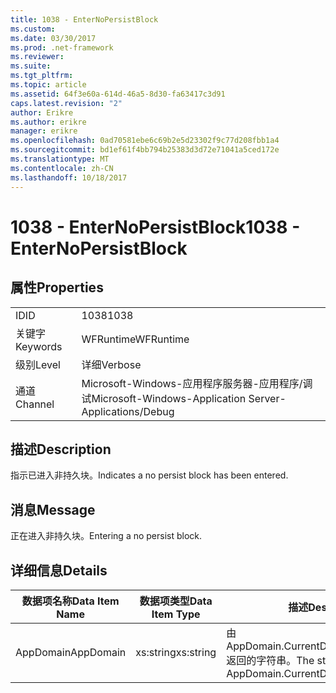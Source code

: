 ```yaml
---
title: 1038 - EnterNoPersistBlock
ms.custom: 
ms.date: 03/30/2017
ms.prod: .net-framework
ms.reviewer: 
ms.suite: 
ms.tgt_pltfrm: 
ms.topic: article
ms.assetid: 64f3e60a-614d-46a5-8d30-fa63417c3d91
caps.latest.revision: "2"
author: Erikre
ms.author: erikre
manager: erikre
ms.openlocfilehash: 0ad70581ebe6c69b2e5d23302f9c77d208fbb1a4
ms.sourcegitcommit: bd1ef61f4bb794b25383d3d72e71041a5ced172e
ms.translationtype: MT
ms.contentlocale: zh-CN
ms.lasthandoff: 10/18/2017
---
```

# <a name="1038---enternopersistblock"></a><span data-ttu-id="4e833-102">1038 - EnterNoPersistBlock</span><span class="sxs-lookup"><span data-stu-id="4e833-102">1038 - EnterNoPersistBlock</span></span>
## <a name="properties"></a><span data-ttu-id="4e833-103">属性</span><span class="sxs-lookup"><span data-stu-id="4e833-103">Properties</span></span>  
  
|||  
|-|-|  
|<span data-ttu-id="4e833-104">ID</span><span class="sxs-lookup"><span data-stu-id="4e833-104">ID</span></span>|<span data-ttu-id="4e833-105">1038</span><span class="sxs-lookup"><span data-stu-id="4e833-105">1038</span></span>|  
|<span data-ttu-id="4e833-106">关键字</span><span class="sxs-lookup"><span data-stu-id="4e833-106">Keywords</span></span>|<span data-ttu-id="4e833-107">WFRuntime</span><span class="sxs-lookup"><span data-stu-id="4e833-107">WFRuntime</span></span>|  
|<span data-ttu-id="4e833-108">级别</span><span class="sxs-lookup"><span data-stu-id="4e833-108">Level</span></span>|<span data-ttu-id="4e833-109">详细</span><span class="sxs-lookup"><span data-stu-id="4e833-109">Verbose</span></span>|  
|<span data-ttu-id="4e833-110">通道</span><span class="sxs-lookup"><span data-stu-id="4e833-110">Channel</span></span>|<span data-ttu-id="4e833-111">Microsoft-Windows-应用程序服务器-应用程序/调试</span><span class="sxs-lookup"><span data-stu-id="4e833-111">Microsoft-Windows-Application Server-Applications/Debug</span></span>|  
  
## <a name="description"></a><span data-ttu-id="4e833-112">描述</span><span class="sxs-lookup"><span data-stu-id="4e833-112">Description</span></span>  
 <span data-ttu-id="4e833-113">指示已进入非持久块。</span><span class="sxs-lookup"><span data-stu-id="4e833-113">Indicates a no persist block has been entered.</span></span>  
  
## <a name="message"></a><span data-ttu-id="4e833-114">消息</span><span class="sxs-lookup"><span data-stu-id="4e833-114">Message</span></span>  
 <span data-ttu-id="4e833-115">正在进入非持久块。</span><span class="sxs-lookup"><span data-stu-id="4e833-115">Entering a no persist block.</span></span>  
  
## <a name="details"></a><span data-ttu-id="4e833-116">详细信息</span><span class="sxs-lookup"><span data-stu-id="4e833-116">Details</span></span>  
  
|<span data-ttu-id="4e833-117">数据项名称</span><span class="sxs-lookup"><span data-stu-id="4e833-117">Data Item Name</span></span>|<span data-ttu-id="4e833-118">数据项类型</span><span class="sxs-lookup"><span data-stu-id="4e833-118">Data Item Type</span></span>|<span data-ttu-id="4e833-119">描述</span><span class="sxs-lookup"><span data-stu-id="4e833-119">Description</span></span>|  
|--------------------|--------------------|-----------------|  
|<span data-ttu-id="4e833-120">AppDomain</span><span class="sxs-lookup"><span data-stu-id="4e833-120">AppDomain</span></span>|<span data-ttu-id="4e833-121">xs:string</span><span class="sxs-lookup"><span data-stu-id="4e833-121">xs:string</span></span>|<span data-ttu-id="4e833-122">由 AppDomain.CurrentDomain.FriendlyName 返回的字符串。</span><span class="sxs-lookup"><span data-stu-id="4e833-122">The string returned by AppDomain.CurrentDomain.FriendlyName.</span></span>|
